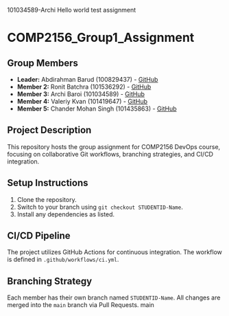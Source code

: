 101034589-Archi
Hello world 
test assignment
# COMP2156_Group1_Assignment
## Group Members
- **Leader:** Abdirahman Barud (100829437) - [GitHub](https://github.com/Barud09)
- **Member 2:** Ronit Batchra (101536292) - [GitHub](https://github.com/ronitbatchra007)
- **Member 3:** Archi Baroi (101034589) - [GitHub](https://github.com/ArchiAB)
- **Member 4:** Valeriy Kvan (101419647) - [GitHub](https://github.com/ValeriyKvan11)
- **Member 5:** Chander Mohan Singh (101435863) - [GitHub](https://github.com/ChanderMohan42)
## Project Description
This repository hosts the group assignment for COMP2156 DevOps course, focusing on
collaborative Git workflows, branching strategies, and CI/CD integration.
## Setup Instructions
1. Clone the repository.
2. Switch to your branch using `git checkout STUDENTID-Name`.
3. Install any dependencies as listed.
## CI/CD Pipeline
The project utilizes GitHub Actions for continuous integration. The workflow is defined
in `.github/workflows/ci.yml`.
## Branching Strategy
Each member has their own branch named `STUDENTID-Name`. All changes are
merged into the `main` branch via Pull Requests.
main

